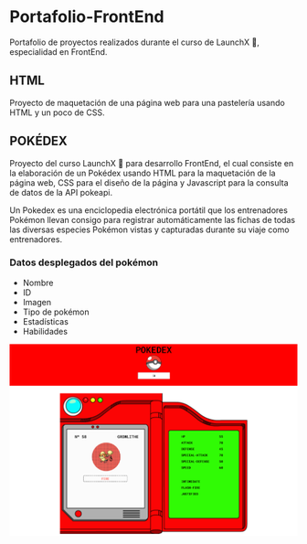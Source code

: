 # Portafolio-FrontEnd

Portafolio de proyectos realizados durante el curso de LaunchX :rocket:, especialidad en FrontEnd.



## HTML
Proyecto de maquetación de una página web para una pastelería usando HTML y un poco de CSS.


## POKÉDEX

Proyecto del curso LaunchX :rocket: para desarrollo FrontEnd, el cual consiste en la elaboración de un Pokédex usando HTML para la maquetación de la página web, CSS para el diseño de la página y Javascript para la consulta de datos de la API pokeapi.

Un Pokedex es una enciclopedia electrónica portátil que los entrenadores Pokémon llevan consigo para registrar automáticamente las fichas de todas las diversas especies Pokémon vistas y capturadas durante su viaje como entrenadores.

### Datos desplegados del pokémon
  -  Nombre
  -  ID
  -  Imagen
  -  Tipo de pokémon
  -  Estadísticas
  -  Habilidades

![image](https://github.com/DanielaBeltranCruz/Portafolio-FrontEnd/blob/main/Javascript/images/POKEDEX.png)
